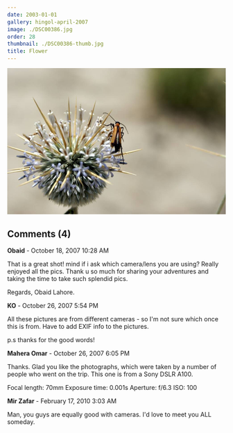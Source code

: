 ```yaml
---
date: 2003-01-01
gallery: hingol-april-2007
image: ./DSC00386.jpg
order: 28
thumbnail: ./DSC00386-thumb.jpg
title: Flower
---
```


![Flower](./DSC00386.jpg)

<div id="comments">

## Comments (4)

<div id="comment">

**Obaid** - October 18, 2007 10:28 AM

That is a great shot!
mind if i ask which camera/lens you are using? Really enjoyed all the pics. Thank u so much for sharing your adventures and taking the time to take such splendid pics.

Regards,
Obaid
Lahore.

</div>

<div id="comment">

**KO** - October 26, 2007  5:54 PM

All these pictures are from different cameras - so I'm not sure which once this is from. Have to add EXIF info to the pictures.

p.s thanks for the good words!

</div>

<div id="comment">

**Mahera Omar** - October 26, 2007  6:05 PM

Thanks. Glad you like the photographs, which were taken by a number of people who went on the trip. This one is from a Sony DSLR A100.

Focal length: 70mm
Exposure time: 0.001s
Aperture: f/6.3
ISO: 100

</div>

<div id="comment">

**Mir Zafar** - February 17, 2010  3:03 AM

Man, you guys are equally good with cameras. I'd love to meet you ALL someday.

</div>

</div>